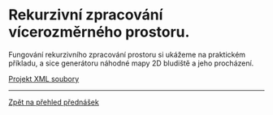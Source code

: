 # Rekurzivní zpracování vícerozměrného prostoru.

Fungování rekurzivního zpracování prostoru si ukážeme na praktickém příkladu, a sice generátoru náhodné mapy 2D bludiště a jeho procházení.

[Projekt XML soubory](https://github.com/PetrVobornik/prednasky/tree/master/ZakladyCs/13-Bludiste/Bludiste)


---

[Zpět na přehled přednášek](https://github.com/PetrVobornik/prednasky)
